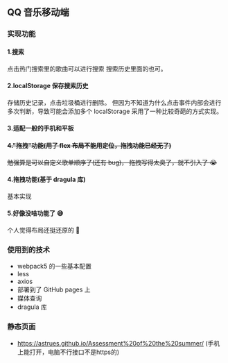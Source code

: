 ## QQ 音乐移动端

### 实现功能

#### 1.搜索

点击热门搜索里的歌曲可以进行搜索
搜索历史里面的也可。

#### 2.localStorage 保存搜索历史

存储历史记录，点击垃圾桶进行删除。
但因为不知道为什么点击事件内部会进行多次判断，导致可能会添加多个 localStorage
采用了一种比较奇葩的方式实现。

#### 3.适配一般的手机和平板

#### ~~4."拖拽"功能(用了 flex 布局不能用定位，拖拽功能已经无了)~~

~~勉强算是可以自定义歌单顺序了(还有 bug)，
拖拽写得太臭了，就不引入了 😭~~

#### 4.拖拽功能(基于 dragula 库)

基本实现

#### 5.好像没啥功能了 😅

个人觉得布局还挺还原的 👀

### 使用到的技术

- webpack5 的一些基本配置
- less
- axios
- 部署到了 GitHub pages 上
- 媒体查询
- dragula 库

### 静态页面

- https://astrues.github.io/Assessment%20of%20the%20summer/
(手机上能打开，电脑不行接口不是https的)

